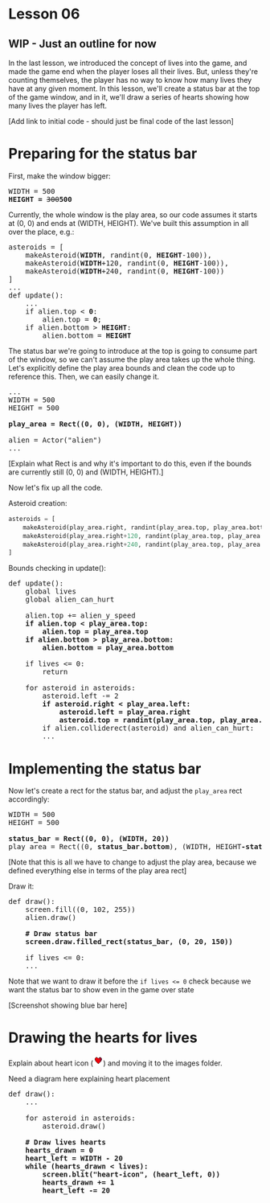 # Lesson 06

## WIP - Just an outline for now

In the last lesson, we introduced the concept of lives into the game, and made the game end when the player loses all their lives. But, unless they're counting themselves, the player has no way to know how many lives they have at any given moment. In this lesson, we'll create a status bar at the top of the game window, and in it, we'll draw a series of hearts showing how many lives the player has left.

[Add link to initial code - should just be final code of the last lesson]

# Preparing for the status bar

First, make the window bigger:

<pre>
WIDTH = 500
<b>HEIGHT = </b><del>300</del><b>500</b>
</pre>

Currently, the whole window is the play area, so our code assumes it starts at (0, 0) and ends at (WIDTH, HEIGHT). We've built this assumption in all over the place, e.g.:

<pre>
asteroids = [
    makeAsteroid(<b>WIDTH</b>, randint(0, <b>HEIGHT</b>-100)),
    makeAsteroid(<b>WIDTH</b>+120, randint(0, <b>HEIGHT</b>-100)),
    makeAsteroid(<b>WIDTH</b>+240, randint(0, <b>HEIGHT</b>-100))
]
...
def update():
    ...
    if alien.top < <b>0</b>:
        alien.top = <b>0</b>;
    if alien.bottom > <b>HEIGHT</b>:
        alien.bottom = <b>HEIGHT</b>
</pre>

The status bar we're going to introduce at the top is going to consume part of the window, so we can't assume the play area takes up the whole thing. Let's explicitly define the play area bounds and clean the code up to reference this. Then, we can easily change it.

<pre>
...
WIDTH = 500
HEIGHT = 500

<b>play_area = Rect((0, 0), (WIDTH, HEIGHT))</b>

alien = Actor("alien")
...
</pre>

[Explain what Rect is and why it's important to do this, even if the bounds are currently still (0, 0) and (WIDTH, HEIGHT).]

Now let's fix up all the code.

Asteroid creation:

```python
asteroids = [
    makeAsteroid(play_area.right, randint(play_area.top, play_area.bottom-100)),
    makeAsteroid(play_area.right+120, randint(play_area.top, play_area.bottom-100)),
    makeAsteroid(play_area.right+240, randint(play_area.top, play_area.bottom-100))
]
```
Bounds checking in update():

<pre>
def update():
    global lives
    global alien_can_hurt

    alien.top += alien_y_speed
    <b>if alien.top < play_area.top:
        alien.top = play_area.top
    if alien.bottom > play_area.bottom:
        alien.bottom = play_area.bottom</b>

    if lives <= 0:
        return

    for asteroid in asteroids:
        asteroid.left -= 2
        <b>if asteroid.right < play_area.left:
            asteroid.left = play_area.right
            asteroid.top = randint(play_area.top, play_area.bottom-100)</b>
        if alien.colliderect(asteroid) and alien_can_hurt:
        ...
</pre>

# Implementing the status bar

Now let's create a rect for the status bar, and adjust the `play_area` rect accordingly:

<pre>
WIDTH = 500
HEIGHT = 500

<b>status_bar = Rect((0, 0), (WIDTH, 20))</b>
play_area = Rect((0, <b>status_bar.bottom</b>), (WIDTH, HEIGHT<b>-status_bar.height</b>))
</pre>

[Note that this is all we have to change to adjust the play area, because we defined everything else in terms of the play area rect]

Draw it:
<pre>
def draw():
    screen.fill((0, 102, 255))
    alien.draw()

    <b># Draw status bar
    screen.draw.filled_rect(status_bar, (0, 20, 150))</b>

    if lives <= 0:
    ...
</pre>

Note that we want to draw it before the `if lives <= 0` check because we want the status bar to show even in the game over state

[Screenshot showing blue bar here]

# Drawing the hearts for lives

Explain about heart icon (<img alt="heart icon" src="heart-icon.png">) and moving it to the images folder.

Need a diagram here explaining heart placement
<pre>
def draw():
    ...

    for asteroid in asteroids:
        asteroid.draw()

    <b># Draw lives hearts
    hearts_drawn = 0
    heart_left = WIDTH - 20
    while (hearts_drawn < lives):
        screen.blit("heart-icon", (heart_left, 0))
        hearts_drawn += 1
        heart_left -= 20</b>
</pre>
